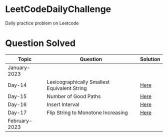 # LeetCodeDailyChallenge
Daily practice problem on Leetcode
 # Question Solved #

| Topic | Question | Solution |
| ----- | -------- | -------- |
|January-2023|||
|Day-14|Lexicographically Smallest Equivalent String|[Here](https://github.com/SandeepSinghGaur/LeetCodeDailyChallenge/blob/dev_sparta/JANUARY2023/Day14Jan2023.java)|
|Day-15|Number of Good Paths|[Here](https://github.com/SandeepSinghGaur/LeetCodeDailyChallenge/blob/dev_sparta/JANUARY2023/Day15Jan2023.java)|
|Day-16|Insert Interval|[Here](https://github.com/SandeepSinghGaur/LeetCodeDailyChallenge/blob/dev_sparta/JANUARY2023/Day16Jan2023.java)|
|Day-17|Flip String to Monotone Increasing|[Here](https://github.com/SandeepSinghGaur/LeetCodeDailyChallenge/blob/dev_sparta/JANUARY2023/Day17Jan2023.java)|
| February-2023 |||
